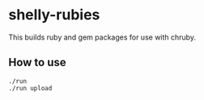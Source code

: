 # shelly-rubies

This builds ruby and gem packages for use with chruby.

## How to use

```
./run
./run upload
```
